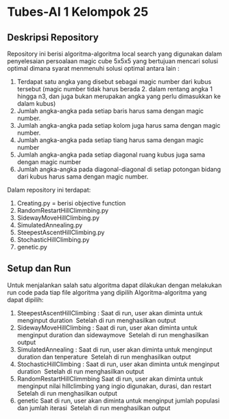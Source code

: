 # Tubes-AI 1 Kelompok 25
## Deskripsi Repository
Repository ini berisi algoritma-algoritma local search yang digunakan dalam penyelesaian persoalaan magic cube 5x5x5 yang bertujuan mencari solusi optimal dimana syarat menmenuhi solusi optimal antara lain : 
1. Terdapat satu angka yang disebut sebagai magic number dari kubus tersebut (magic number tidak harus berada 2. dalam rentang angka 1 hingga n3, dan juga bukan merupakan angka yang perlu dimasukkan ke dalam kubus)
3. Jumlah angka-angka pada setiap baris harus sama dengan magic number.
4. Jumlah angka-angka pada setiap kolom juga harus sama dengan magic number.
5. Jumlah angka-angka pada setiap tiang harus sama dengan magic number 
6. Jumlah angka-angka pada setiap diagonal ruang kubus juga sama dengan magic number
7. Jumlah angka-angka pada diagonal-diagonal di setiap potongan bidang dari kubus harus sama dengan magic number.

Dalam repository ini terdapat:
1. Creating.py = berisi objective function
2. RandomRestartHillClimmbing.py
3. SidewayMoveHillClimbing.py
4. SimulatedAnnealing.py
5. SteepestAscentHillClimbing.py
6. StochasticHillClimbing.py
7. genetic.py

## Setup dan Run
Untuk menjalankan salah satu algoritma dapat dilakukan dengan melakukan run code pada tiap file algoritma yang dipilih
Algoritma-algoritma yang dapat dipilih:
1. SteepestAscentHillClimbing :
   Saat di run, user akan diminta untuk menginput duration
   <img src=""></img>
   Setelah di run menghasilkan output
   <img src=""></img>
2. SidewayMoveHillClimbing :
   Saat di run, user akan diminta untuk menginput duration dan sidewaymove
   <img src=""></img>
   Setelah di run menghasilkan output
   <img src=""></img>
3. SimulatedAnnealing :
   Saat di run, user akan diminta untuk menginput duration dan tenperature
   <img src=""></img>
   Setelah di run menghasilkan output
   <img src=""></img>
4. StochasticHillClimbing :
   Saat di run, user akan diminta untuk menginput duration
   <img src=""></img>
   Setelah di run menghasilkan output
   <img src=""></img>
5. RandomRestartHillClimmbing
   Saat di run, user akan diminta untuk menginput nilai hillclimbing yang ingio digunakan, durasi, dan     restart
   <img src=""></img>
   Setelah di run menghasilkan output
   <img src=""></img>
6. genetic
      Saat di run, user akan diminta untuk menginput jumlah populasi dan jumlah iterasi
   <img src=""></img>
   Setelah di run menghasilkan output
   <img src=""></img>
 
